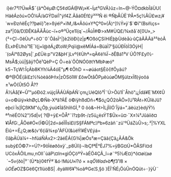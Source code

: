  í}ér7²î?ÜwÂ$¯{ã\*ÒéµØ:Ç5¢dGÁ@W¡»K¬Íµt³GVÄ}ûz÷In~@-ÝÕ¤dkbÎãÙU( HäêÁzôú×OÔ¼Â/àGÝDaïÌ"ýf4Z.Ãåá0Éf£ý³³³Ñ êì ®ÑþÅÜË´PÅ\*5ç½ÂÜ£wz¡¥´w±ÐzñêÉç??þøíí}¹¦e>ßý­éìº×ïM,/&«Âôú±YªÇº0»{Ã)^\]½Ý»ÿ\`$\`©ï"(Bsñ\\çs= za²|0â/D¦ÐÊKâÂÄÅùc¬ï+o®³Üçe1î(q\`~/ÅùÎ#©>xM#ÙQ£/¾xðå\`ð\[0U»\_>{²÷Çî¬0êÙuº÷öO¨0¯ÕåsÏ^|\]è2ïôÐi}z|p¶OßóÇSïHíÉþþÙdèåù·ûÇãÃÃÃã³³èóÃÊLxÞËUhò¹1E¯I{j×î@ðÁ¿Ø¦oW;Pqïí@xêMÍÁá=BüäÌ7'§ûÚÐÏôÌ3ÓÿH|´(oÁï°ß2Øys|´¸p£Üè:­p"V2&þH´jLvº{¢Ùhª=qÄ¢ë¾Ï¬ðÊBá1³V ÚÔ?F£yl½-MsÅ$;ùü|§âÿ?Ôë¹QèP=Ç Õ÷eà\`ÔÒNÓ0ðtYMbÞæó° k5¬TçW!:ÎçÁb8KYh¼Ä4óE"µ¶ ¢ÔhD =~øúáot§Èõ{IfÔyãú?©º@ÔÉ{åí£z½¾òèâôÞñx|zÒSöîW £ôwÖtåÔPµêùúøÔM§úlzxÏß)ýoôá ±¹wÖ{Ût5Ó Å??Â½Àå\[¥~Û¹"µóÐó2.vújçÍÃÁÙÁþÁÑ\`çm¿UéQIô³Î¨Ú>Õü1Í¯Åhö"¡¿Ídâ¥E\`MX¢Ûú=o©üiý»khØçL©Ñè-Xªâ?ÁË ö©íÿhßdDñ÷¶$ó¿QÓ2öÀÖ»{U¹RÁt÷KÛîêJû?eþcï Ìs\]ÌÇßKM"ó¿Õþ¸ýuü¢Ìâ5hîñGÌ,³ 0 ôò&~H>ÌLjÏìîÓ\`Îÿá=".äëúz}èdýÝ½ ª³nëÉO¼2"}5d|v{ ?@÷ÿ£×ÕÅ°¨î?zþ9t-/z5ü¿ësÝT$Ûx=û¤·¯X±¼³Jûàììð¤¥îÅfG:\_ÅÔé#Ó«{Í©Û|2d=áéÌÏÌsï£I/S§FÁMªc¦iºb»6zãñ¨zü'ºÜáZùÛ>s;.²|%YXLÉìû+=Ë¿Q;æ&(v'6{iå¾±p¹ÀFÙ(&ùèÝï¥ÉV£ýá={IãþÄÚà¼÷¬hfüáÑÁx2>:2ãéÉÁ{G¾|æÓs²æ=Çãã{Çã¿ÃÁ&Ök subý£Ó©7>=Ú?>9õÌéøðôxÿ\`\_p8Úïì}¬lbÇfªË°ÈJ7%=ÿBG¤Ú\*ÕÂSFi¤dUCõxÃÔlLmu¸nOlI¯ùäP\\¤In«gìÓÇöºÝ=àÉÖ4ÇÃ\_î÷ø¨º5½Æ¤}\*õ¤øi(aø  \`~5v{ðò|³¨(Ù\*b}0¢fÝª\`&ó·!M$ùU»ï?ô×±qÖW ad» b¶f3¹l8×ùOËø%\]¬Xqá^³¢Rùo(|K¸p¹«M¤Ð©þ­¬\]á$OZ$Gë6Çt1IüòBS| .êyàW6¥¹¾oâ®Ge¦S¸§ô }ÈÏ'ÑÉ¡ÖùÛnÓQüt÷··}ÿÙ¨